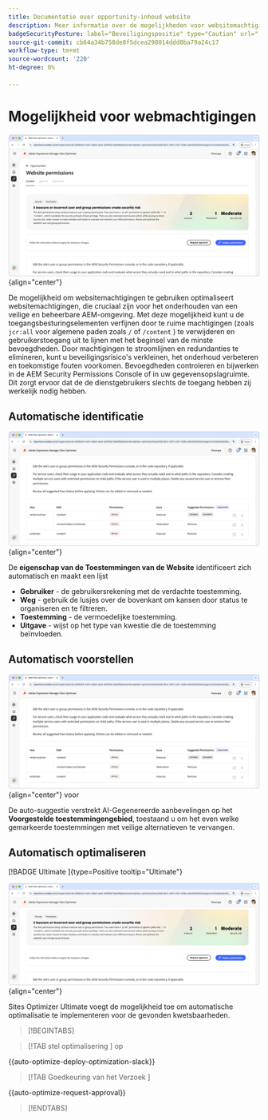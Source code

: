 ```yaml
---
title: Documentatie over opportunity-inhoud website
description: Meer informatie over de mogelijkheden voor websitemachtigingen en hoe u deze kunt gebruiken om de beveiliging van uw website te verbeteren.
badgeSecurityPosture: label="Beveiligingspositie" type="Caution" url="../../opportunity-types/security-posture.md" tooltip="Beveiligingspositie"
source-git-commit: cb64a34b758de8f5dcea298014ddd0ba79a24c17
workflow-type: tm+mt
source-wordcount: '220'
ht-degree: 0%

---
```



# Mogelijkheid voor webmachtigingen

![ de toestemmingenkans van de Website ](./assets/website-permissions/hero.png){align="center"}

De mogelijkheid om websitemachtigingen te gebruiken optimaliseert websitemachtigingen, die cruciaal zijn voor het onderhouden van een veilige en beheerbare AEM-omgeving. Met deze mogelijkheid kunt u de toegangsbesturingselementen verfijnen door te ruime machtigingen (zoals `jcr:all` voor algemene paden zoals `/` of `/content` ) te verwijderen en gebruikerstoegang uit te lijnen met het beginsel van de minste bevoegdheden. Door machtigingen te stroomlijnen en redundanties te elimineren, kunt u beveiligingsrisico&#39;s verkleinen, het onderhoud verbeteren en toekomstige fouten voorkomen. Bevoegdheden controleren en bijwerken in de AEM Security Permissions Console of in uw gegevensopslagruimte. Dit zorgt ervoor dat de de dienstgebruikers slechts de toegang hebben zij werkelijk nodig hebben.

## Automatische identificatie

![ auto-identificeer websitetoestemmingen ](./assets/website-permissions/auto-identify.png){align="center"}

De **eigenschap van de Toestemmingen van de Website** identificeert zich automatisch en maakt een lijst

* **Gebruiker** - de gebruikersrekening met de verdachte toestemming.
* **Weg** - gebruik de lusjes over de bovenkant om kansen door status te organiseren en te filtreren.
* **Toestemming** - de vermoedelijke toestemming.
* **Uitgave** - wijst op het type van kwestie die de toestemming beïnvloeden.

## Automatisch voorstellen

![ automatisch-stelt websitekwetsbaarheden ](./assets/website-permissions/auto-suggest.png){align="center"} voor

De auto-suggestie verstrekt AI-Gegenereerde aanbevelingen op het **Voorgestelde toestemmingengebied**, toestaand u om het even welke gemarkeerde toestemmingen met veilige alternatieven te vervangen.

## Automatisch optimaliseren

[!BADGE  Ultimate ]{type=Positive tooltip="Ultimate"}

![ auto-optimaliseer websitetoestemmingen ](./assets/website-permissions/auto-optimize.png){align="center"}

Sites Optimizer Ultimate voegt de mogelijkheid toe om automatische optimalisatie te implementeren voor de gevonden kwetsbaarheden.

>[!BEGINTABS]

>[!TAB  stel optimalisering ] op

{{auto-optimize-deploy-optimization-slack}}

>[!TAB  Goedkeuring van het Verzoek ]

{{auto-optimize-request-approval}}

>[!ENDTABS]
